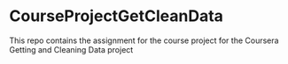 CourseProjectGetCleanData
=========================

This repo contains the assignment for the course project for the Coursera Getting and Cleaning Data project
